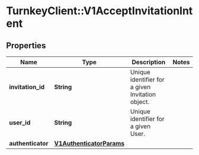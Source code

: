 # TurnkeyClient::V1AcceptInvitationIntent

## Properties
Name | Type | Description | Notes
------------ | ------------- | ------------- | -------------
**invitation_id** | **String** | Unique identifier for a given Invitation object. | 
**user_id** | **String** | Unique identifier for a given User. | 
**authenticator** | [**V1AuthenticatorParams**](V1AuthenticatorParams.md) |  | 

